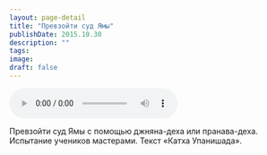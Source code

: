 ```yaml
---
layout: page-detail
title: "Превзойти суд Ямы"
publishDate: 2015.10.30
description: ""
tags:
image:
draft: false
---
```


<audio title="2015.10.30 - Превзойти суд Ямы.mp3" src="https://filer-api.advayta.org/v1.0/public/files/73090" controls=""></audio>

 Превзойти суд Ямы с помощью джняна-деха или пранава-деха. Испытание учеников мастерами. Текст «Катха Упанишада». 

  
